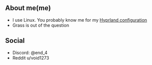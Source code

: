 ## About me(me)
- I use Linux. You probably know me for my [Hyprland configuration](https://github.com/end-4/dots-hyprland)
- Grass is out of the question

## Social 
- Discord: @end_4
- Reddit u/void1273
